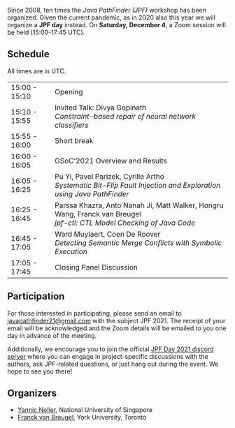 <!-- JPF 2021 - December 4 - *online*-->

<!--## Call for participation-->

Since 2008, ten times the _Java PathFinder (JPF)_ workshop has been organized. Given the current pandemic, as in 2020 also this year we will organize a **JPF day** instead. On **Saturday, December 4**, a Zoom session will be held (15:00-17:45 UTC).

## Schedule

All times are in UTC.

<table>
   <tr>
      <td>15:00 - 15:10</td>
      <td>Opening</td>
   </tr>
   <tr>
      <td>15:10 - 15:55</td>
      <td>Invited Talk: Divya Gopinath<br>
      <i>Constraint-based repair of neural network classifiers</i></td>
   </tr>
   <tr>
      <td>15:55 - 16:00</td>
      <td>Short break</td>
   </tr>
   <tr>
      <td>16:00 - 16:05</td>
      <td>GSoC’2021 Overview and Results</td>
   </tr>
   <tr>
      <td>16:05 - 16:25</td>
      <td>Pu Yi, Pavel Parizek, Cyrille Artho<br>
      <i>Systematic Bit-Flip Fault Injection and Exploration using Java PathFinder</i></td>
   </tr>
   <tr>
      <td>16:25 - 16:45</td>
      <td>Parssa Khazra, Anto Nanah Ji, Matt Walker, Hongru Wang, Franck van Breugel<br>
      <i>jpf-ctl: CTL Model Checking of Java Code</i></td>
   </tr>
   <tr>
      <td>16:45 - 17:05</td>
      <td>Ward Muylaert, Coen De Roover<br>
      <i>Detecting Semantic Merge Conflicts with Symbolic Execution</i></td>
   </tr>
   <tr>
      <td>17:05 - 17:45</td>
      <td>Closing Panel Discussion</td>
   </tr>
</table>

## Participation

For those interested in participating, please send an email to [javapathfinder21@gmail.com](mailto:javapathfinder21@gmail.com.md) with the subject JPF 2021. The receipt of your email will be acknowledged and the Zoom details will be emailed to you one day in advance of the meeting.

Additionally, we encourage you to join the official [JPF Day 2021 discord server](https://discord.gg/dqvmmykd8u.md) where you can engage in project-specific discussions with the authors, ask JPF-related questions, or just hang out during the event. We hope to see you there!

<!--
## Call for presentations

Since 2008, ten times the *Java PathFinder (JPF) workshop* has been
organized. Given the current pandemic, as in 2020 also this year we
will organize a **JPF day** instead. On **Saturday, December 4**, two Zoom
sessions will be held (11:00-13:00 UTC and 17:00-19:00 UTC).

For the JPF day, we solicit presentations on research and applications
related to JPF and its extensions, including work in progress. If the
underlying research idea has been presented in another venue, the
one-page abstract needs to clarify the novel aspects that are being
presented. We also welcome comparative analysis presentations that
evaluate algorithms in JPF or its extensions with other relevant tools.
The goal of the JPF day is to encourage the flow of ideas relevant to
JPF and Java (byte)code analysis in general.

Topics of interest include the following:
* JPF extensions or tools
* JPF case studies
* Position papers on JPF, such as future directions
* Java (byte)code analysis or verification
* General software verification and symbolic execution techniques or
tools

## Submissions

Submit a one-page abstract to [javapathfinder21@gmail.com](mailto:javapathfinder21@gmail.com.md) by 
**Friday, November 13**.

## Presentations

Each accepted presenter will get assigned a 15 minutes slot, 5-10
minutes presentation (leaving the exact length up to the presenter), and
the remainder for questions and discussion. Preference for the early or
late session will be taken into account, but cannot be guaranteed.The
presentation can be either recorded in advance or live.
-->

## Organizers

* [Yannic Noller](https://yannicnoller.github.io.md), National University of Singapore
* [Franck van Breugel](http://www.cse.yorku.ca/~franck/index.shtml.md), York University, Toronto
